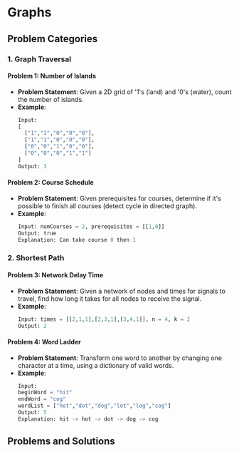 # Graphs

## Problem Categories

### 1. Graph Traversal
#### Problem 1: Number of Islands
- **Problem Statement**: Given a 2D grid of '1's (land) and '0's (water), count the number of islands.
- **Example**:
  ```python
  Input: 
  [
    ["1","1","0","0","0"],
    ["1","1","0","0","0"],
    ["0","0","1","0","0"],
    ["0","0","0","1","1"]
  ]
  Output: 3
  ```

#### Problem 2: Course Schedule
- **Problem Statement**: Given prerequisites for courses, determine if it's possible to finish all courses (detect cycle in directed graph).
- **Example**:
  ```python
  Input: numCourses = 2, prerequisites = [[1,0]]
  Output: true
  Explanation: Can take course 0 then 1
  ```

### 2. Shortest Path
#### Problem 3: Network Delay Time
- **Problem Statement**: Given a network of nodes and times for signals to travel, find how long it takes for all nodes to receive the signal.
- **Example**:
  ```python
  Input: times = [[2,1,1],[2,3,1],[3,4,1]], n = 4, k = 2
  Output: 2
  ```

#### Problem 4: Word Ladder
- **Problem Statement**: Transform one word to another by changing one character at a time, using a dictionary of valid words.
- **Example**:
  ```python
  Input: 
  beginWord = "hit"
  endWord = "cog"
  wordList = ["hot","dot","dog","lot","log","cog"]
  Output: 5
  Explanation: hit -> hot -> dot -> dog -> cog
  ```

## Problems and Solutions

